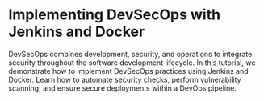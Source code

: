 # Implementing DevSecOps with Jenkins and Docker

DevSecOps combines development, security, and operations to integrate security throughout the software development lifecycle. In this tutorial, we demonstrate how to implement DevSecOps practices using Jenkins and Docker. Learn how to automate security checks, perform vulnerability scanning, and ensure secure deployments within a DevOps pipeline.
